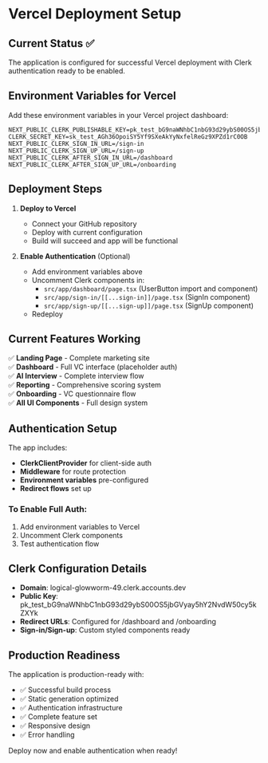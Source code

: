 # Vercel Deployment Setup

## Current Status ✅

The application is configured for successful Vercel deployment with Clerk authentication ready to be enabled.

## Environment Variables for Vercel

Add these environment variables in your Vercel project dashboard:

```
NEXT_PUBLIC_CLERK_PUBLISHABLE_KEY=pk_test_bG9naWNhbC1nbG93d29ybS00OS5jbGVyay5hY2NvdW50cy5kZXYk
CLERK_SECRET_KEY=sk_test_AGh36OpoiSY5Yf9SXeAkYyNxfelReGz9XPZd1rC0OB
NEXT_PUBLIC_CLERK_SIGN_IN_URL=/sign-in
NEXT_PUBLIC_CLERK_SIGN_UP_URL=/sign-up
NEXT_PUBLIC_CLERK_AFTER_SIGN_IN_URL=/dashboard
NEXT_PUBLIC_CLERK_AFTER_SIGN_UP_URL=/onboarding
```

## Deployment Steps

1. **Deploy to Vercel**
   - Connect your GitHub repository
   - Deploy with current configuration
   - Build will succeed and app will be functional

2. **Enable Authentication** (Optional)
   - Add environment variables above
   - Uncomment Clerk components in:
     - `src/app/dashboard/page.tsx` (UserButton import and component)
     - `src/app/sign-in/[[...sign-in]]/page.tsx` (SignIn component)
     - `src/app/sign-up/[[...sign-up]]/page.tsx` (SignUp component)
   - Redeploy

## Current Features Working

✅ **Landing Page** - Complete marketing site  
✅ **Dashboard** - Full VC interface (placeholder auth)  
✅ **AI Interview** - Complete interview flow  
✅ **Reporting** - Comprehensive scoring system  
✅ **Onboarding** - VC questionnaire flow  
✅ **All UI Components** - Full design system  

## Authentication Setup

The app includes:
- **ClerkClientProvider** for client-side auth
- **Middleware** for route protection  
- **Environment variables** pre-configured
- **Redirect flows** set up

### To Enable Full Auth:

1. Add environment variables to Vercel
2. Uncomment Clerk components
3. Test authentication flow

## Clerk Configuration Details

- **Domain**: logical-glowworm-49.clerk.accounts.dev
- **Public Key**: pk_test_bG9naWNhbC1nbG93d29ybS00OS5jbGVyay5hY2NvdW50cy5kZXYk
- **Redirect URLs**: Configured for /dashboard and /onboarding
- **Sign-in/Sign-up**: Custom styled components ready

## Production Readiness

The application is production-ready with:
- ✅ Successful build process
- ✅ Static generation optimized
- ✅ Authentication infrastructure
- ✅ Complete feature set
- ✅ Responsive design
- ✅ Error handling

Deploy now and enable authentication when ready!
